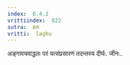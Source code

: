 ```yaml
---
index:  6.4.2
vrittiindex:  822
sutra:  हलः
vritti:  laghu 
---
```


अङ्गावयवाद्धलः परं यत्संप्रसारणं तदन्तस्य दीर्घः. जीनः..


